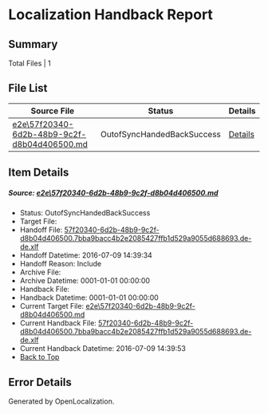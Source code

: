 # <a name='report-top'></a> Localization Handback Report

## Summary
 Total Files | 1

## File List
 Source File | Status | Details 
 ----------- | ------ | ------- 
 [e2e\57f20340-6d2b-48b9-9c2f-d8b04d406500.md](https://github.com/OpenLocalizationTestOrg/oltest/blob/4caa897419910dfcb94aec08c8853211d68a303c/e2e/57f20340-6d2b-48b9-9c2f-d8b04d406500.md) | OutofSyncHandedBackSuccess | [Details](#0f966ad5d000e5a66da1a5fe16e15265d0b29d834)

## Item Details
##### <a name='0f966ad5d000e5a66da1a5fe16e15265d0b29d834'></a> Source: [e2e\57f20340-6d2b-48b9-9c2f-d8b04d406500.md](https://github.com/OpenLocalizationTestOrg/oltest/blob/4caa897419910dfcb94aec08c8853211d68a303c/e2e/57f20340-6d2b-48b9-9c2f-d8b04d406500.md)
* Status: OutofSyncHandedBackSuccess
* Target File: 
* Handoff File: [57f20340-6d2b-48b9-9c2f-d8b04d406500.7bba9bacc4b2e2085427ffb1d529a9055d688693.de-de.xlf](https://github.com/OpenLocalizationTestOrg/olhandoff-e2e/blob/74f5cb081569703cb8c196d939547e35349ba4f9/ol-handoff/OpenLocalizationTestOrg/oltest-dede-fly/ci/ht/57f20340-6d2b-48b9-9c2f-d8b04d406500.7bba9bacc4b2e2085427ffb1d529a9055d688693.de-de.xlf)
* Handoff Datetime: 2016-07-09 14:39:34
* Handoff Reason: Include
* Archive File: 
* Archive Datetime: 0001-01-01 00:00:00
* Handback File: 
* Handback Datetime: 0001-01-01 00:00:00
* Current Target File: [e2e\57f20340-6d2b-48b9-9c2f-d8b04d406500.md](https://github.com/OpenLocalizationTestOrg/oltest-dede-fly/blob/73aafdd0cfd5733e4197eb2a915819b891beae41/e2e/57f20340-6d2b-48b9-9c2f-d8b04d406500.md)
* Current Handback File: [57f20340-6d2b-48b9-9c2f-d8b04d406500.7bba9bacc4b2e2085427ffb1d529a9055d688693.de-de.xlf](https://github.com/OpenLocalizationTestOrg/olhandback-e2e/blob/d7ec110d4b3590c4e7b254a42d84ee92a8736c48/ol-handback/OpenLocalizationTestOrg/oltest-dede-fly/ci/ht/57f20340-6d2b-48b9-9c2f-d8b04d406500.7bba9bacc4b2e2085427ffb1d529a9055d688693.de-de.xlf)
* Current Handback Datetime: 2016-07-09 14:39:53
* [Back to Top](#report-top)


## Error Details

Generated by OpenLocalization.
